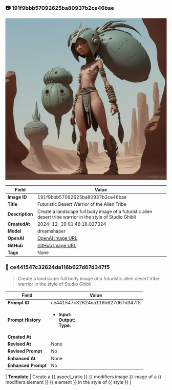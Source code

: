 

### 📷 191f9bbb57092625ba80937b2ce46bae 


![data.id](./191f9bbb57092625ba80937b2ce46bae.jpg)


| Field          | Value                                                                                                                     |
|----------------|---------------------------------------------------------------------------------------------------------------------------|
| **Image ID**             | 191f9bbb57092625ba80937b2ce46bae                                                                                                             |
| **Title**           | Futuristic Desert Warrior of the Alien Tribe                                                                                                       |
| **Description**           | Create a landscape full body image of a futuristic alien desert tribe warrior in the style of Studio Ghibli                                                                                                       |
| **CreatedAt**        | 2024-12-19 01:46:18.027324                                                                                                        |
| **Model**        | dreamshaper                                                                                                        |
| **OpenAI**         | [OpenAI Image URL](http://192.168.1.85:8081/generated-images/b644206526473.png)                                                                                |
| **GitHub**         | [GitHub Image URL](https://raw.githubusercontent.com/Caneta-Silva/weeb/refs/heads/main/images/191f9bbb57092625ba80937b2ce46bae/191f9bbb57092625ba80937b2ce46bae.jpg)                                                                                |
| **Tags**       | None                                                                                                                   |

### 📜 ce441547c32624da116b627d67d347f5

> Create a landscape full body image of a futuristic alien desert tribe warrior in the style of Studio Ghibli

| Field          | Value                                                                                                                                                                      |
|----------------|----------------------------------------------------------------------------------------------------------------------------------------------------------------------------|
| **Prompt ID**  | ce441547c32624da116b627d67d347f5                                                                                                                                                            |
| **Prompt History** | <ul><li>**Input:**  <br> **Output:**  <br> **Type:** </li></ul> |
| **Created At** |                                                                                                                                                    |
| **Revised At** | None                                                                                                                                                   |
| **Revised Prompt** | No                                                                                                                                                                      |
| **Enhanced At** | None                                                                                                                                                  |
| **Enhanced Prompt** | No                                                                                                                                                                    |

| **Template**   | Create a {{ aspect_ratio }} {{ modifiers.image }} image of a {{ modifiers.element }} {{ element }} in the style of {{ style }}                                                                                                                                           |


